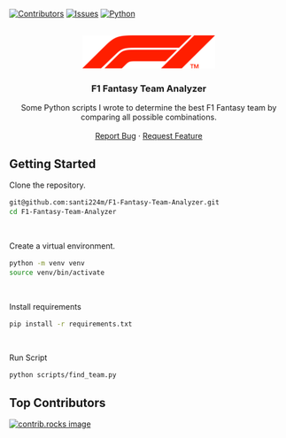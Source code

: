 
<a id="readme-top"></a>

[![Contributors][contributors-shield]][contributors-url] [![Issues][issues-shield]][issues-url] [![Python][Python]][Python-url]

<!-- PROJECT LOGO -->
<br />
<div align="center">
  <a href="https://github.com/santi224m/F1-Fantasy-Team-Analyzer">
    <img src="/assets/img/f1-logo.png" alt="Logo" height="60">
  </a>

  <h3 align="center">F1 Fantasy Team Analyzer</h3>

  <p align="center">
    Some Python scripts I wrote to determine the best F1 Fantasy team by comparing all possible combinations.
    <br />
    <br />
    <a href="https://github.com/santi224m/F1-Fantasy-Team-Analyzer/issues/new?labels=bug&template=bug-report---.md">Report Bug</a>
    ·
    <a href="https://github.com/santi224m/F1-Fantasy-Team-Analyzer/issues/new?labels=enhancement&template=feature-request---.md">Request Feature</a>
  </p>
</div>

<!-- GETTING STARTED -->
## Getting Started

Clone the repository.

```bash
git@github.com:santi224m/F1-Fantasy-Team-Analyzer.git
cd F1-Fantasy-Team-Analyzer
```
<br />

Create a virtual environment.

```bash
python -m venv venv
source venv/bin/activate
```
<br />

Install requirements

```bash
pip install -r requirements.txt
```
<br />

Run Script

```bash
python scripts/find_team.py
```

## Top Contributors

<a href="https://github.com/santi224m/F1-Fantasy-Team-Analyzer/graphs/contributors">
  <img src="https://contrib.rocks/image?repo=santi224m/F1-Fantasy-Team-Analyzer" alt="contrib.rocks image" />
</a>

<!-- MARKDOWN LINKS & IMAGES -->
[contributors-shield]: https://img.shields.io/github/contributors/santi224m/F1-Fantasy-Team-Analyzer.svg?style=for-the-badge
[contributors-url]: https://github.com/santi224m/F1-Fantasy-Team-Analyzer/graphs/contributors
[issues-shield]: https://img.shields.io/github/issues/santi224m/F1-Fantasy-Team-Analyzer.svg?style=for-the-badge
[issues-url]: https://github.com/santi224m/F1-Fantasy-Team-Analyzer/issues

[Python]: https://img.shields.io/badge/python-000000?style=for-the-badge&logo=python
[Python-url]: https://www.python.org/